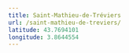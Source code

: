 ```yaml
---
title: Saint-Mathieu-de-Tréviers
url: /saint-mathieu-de-treviers/
latitude: 43.7694101
longitude: 3.8644554
---
```

